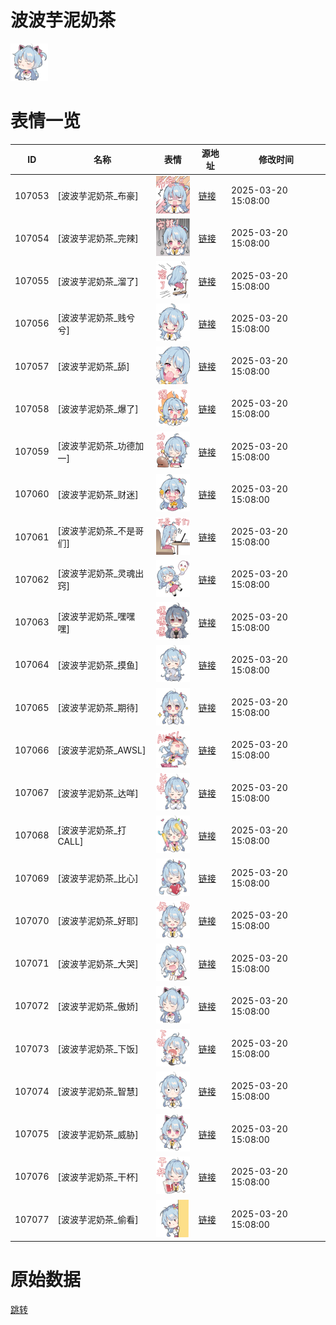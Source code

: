 # 波波芋泥奶茶

<img src="./cover.png" height="60" alt="cover" />

# 表情一览

|ID|名称|表情|源地址|修改时间|
|----|----|----|----|----|
|107053|[波波芋泥奶茶_布豪]|<img src="./pic/107053_%5B波波芋泥奶茶_布豪%5D.png" height="60" alt="布豪"/>|[链接](https://i0.hdslb.com/bfs/garb/bd8dd20faa0ee6ce1d95965cbe1ca21823e4f5cb.png)|2025-03-20 15:08:00|
|107054|[波波芋泥奶茶_完辣]|<img src="./pic/107054_%5B波波芋泥奶茶_完辣%5D.png" height="60" alt="完辣"/>|[链接](https://i0.hdslb.com/bfs/garb/7ce01985693692615bdd1d5600d66a389351794c.png)|2025-03-20 15:08:00|
|107055|[波波芋泥奶茶_溜了]|<img src="./pic/107055_%5B波波芋泥奶茶_溜了%5D.png" height="60" alt="溜了"/>|[链接](https://i0.hdslb.com/bfs/garb/2b2b0b6ac1d67582adaf16aa8bf40879784fef18.png)|2025-03-20 15:08:00|
|107056|[波波芋泥奶茶_贱兮兮]|<img src="./pic/107056_%5B波波芋泥奶茶_贱兮兮%5D.png" height="60" alt="贱兮兮"/>|[链接](https://i0.hdslb.com/bfs/garb/768b159c825f9cd729146e44d44ad0b6c0b171fd.png)|2025-03-20 15:08:00|
|107057|[波波芋泥奶茶_舔]|<img src="./pic/107057_%5B波波芋泥奶茶_舔%5D.png" height="60" alt="舔"/>|[链接](https://i0.hdslb.com/bfs/garb/e235a24e252d7b777c5d838bedeb9b72e8a825fe.png)|2025-03-20 15:08:00|
|107058|[波波芋泥奶茶_爆了]|<img src="./pic/107058_%5B波波芋泥奶茶_爆了%5D.png" height="60" alt="爆了"/>|[链接](https://i0.hdslb.com/bfs/garb/85c245ba557250654b5e3ec339bc1297179086f5.png)|2025-03-20 15:08:00|
|107059|[波波芋泥奶茶_功德加一]|<img src="./pic/107059_%5B波波芋泥奶茶_功德加一%5D.png" height="60" alt="功德加一"/>|[链接](https://i0.hdslb.com/bfs/garb/23fc8b37871fac871c8dbd84a020c68d70801510.png)|2025-03-20 15:08:00|
|107060|[波波芋泥奶茶_财迷]|<img src="./pic/107060_%5B波波芋泥奶茶_财迷%5D.png" height="60" alt="财迷"/>|[链接](https://i0.hdslb.com/bfs/garb/501ef6c173a2336e09660254eac8788f7c9878eb.png)|2025-03-20 15:08:00|
|107061|[波波芋泥奶茶_不是哥们]|<img src="./pic/107061_%5B波波芋泥奶茶_不是哥们%5D.png" height="60" alt="不是哥们"/>|[链接](https://i0.hdslb.com/bfs/garb/ec51c333bdf71bcc03b59ae01e8368a425f4b7a5.png)|2025-03-20 15:08:00|
|107062|[波波芋泥奶茶_灵魂出窍]|<img src="./pic/107062_%5B波波芋泥奶茶_灵魂出窍%5D.png" height="60" alt="灵魂出窍"/>|[链接](https://i0.hdslb.com/bfs/garb/ccf311e0fd2cd47ce44aa303be403cb9f012173c.png)|2025-03-20 15:08:00|
|107063|[波波芋泥奶茶_嘿嘿嘿]|<img src="./pic/107063_%5B波波芋泥奶茶_嘿嘿嘿%5D.png" height="60" alt="嘿嘿嘿"/>|[链接](https://i0.hdslb.com/bfs/garb/fc6e553bbd2ae6d162340f10757df3b29002b8be.png)|2025-03-20 15:08:00|
|107064|[波波芋泥奶茶_摸鱼]|<img src="./pic/107064_%5B波波芋泥奶茶_摸鱼%5D.png" height="60" alt="摸鱼"/>|[链接](https://i0.hdslb.com/bfs/garb/ef6cf514b68f7b4db8f2166fd4f525dab41bc128.png)|2025-03-20 15:08:00|
|107065|[波波芋泥奶茶_期待]|<img src="./pic/107065_%5B波波芋泥奶茶_期待%5D.png" height="60" alt="期待"/>|[链接](https://i0.hdslb.com/bfs/garb/44deb07ea436d94ff33f7554c0f813348d036809.png)|2025-03-20 15:08:00|
|107066|[波波芋泥奶茶_AWSL]|<img src="./pic/107066_%5B波波芋泥奶茶_AWSL%5D.png" height="60" alt="AWSL"/>|[链接](https://i0.hdslb.com/bfs/garb/2f686d923475ffe697d69b6e1a617adf3cb93cfb.png)|2025-03-20 15:08:00|
|107067|[波波芋泥奶茶_达咩]|<img src="./pic/107067_%5B波波芋泥奶茶_达咩%5D.png" height="60" alt="达咩"/>|[链接](https://i0.hdslb.com/bfs/garb/dbf69895c84a6bc0414df96e04319a0ac4c28246.png)|2025-03-20 15:08:00|
|107068|[波波芋泥奶茶_打CALL]|<img src="./pic/107068_%5B波波芋泥奶茶_打CALL%5D.png" height="60" alt="打CALL"/>|[链接](https://i0.hdslb.com/bfs/garb/0b19c6f0d64e64e3b3aecc58692dcd179baedbf3.png)|2025-03-20 15:08:00|
|107069|[波波芋泥奶茶_比心]|<img src="./pic/107069_%5B波波芋泥奶茶_比心%5D.png" height="60" alt="比心"/>|[链接](https://i0.hdslb.com/bfs/garb/4ae4410d1c0318895a9004df1b73c0dc2680ca3f.png)|2025-03-20 15:08:00|
|107070|[波波芋泥奶茶_好耶]|<img src="./pic/107070_%5B波波芋泥奶茶_好耶%5D.png" height="60" alt="好耶"/>|[链接](https://i0.hdslb.com/bfs/garb/7b78418ce0c5c91bb1e7074f7fdd90b6db6978dd.png)|2025-03-20 15:08:00|
|107071|[波波芋泥奶茶_大哭]|<img src="./pic/107071_%5B波波芋泥奶茶_大哭%5D.png" height="60" alt="大哭"/>|[链接](https://i0.hdslb.com/bfs/garb/636663289e9d933e8974d56a81bb4b8f58ca575e.png)|2025-03-20 15:08:00|
|107072|[波波芋泥奶茶_傲娇]|<img src="./pic/107072_%5B波波芋泥奶茶_傲娇%5D.png" height="60" alt="傲娇"/>|[链接](https://i0.hdslb.com/bfs/garb/6180e1a4cbfb1406395298e55115b90aefdb342a.png)|2025-03-20 15:08:00|
|107073|[波波芋泥奶茶_下饭]|<img src="./pic/107073_%5B波波芋泥奶茶_下饭%5D.png" height="60" alt="下饭"/>|[链接](https://i0.hdslb.com/bfs/garb/35585de45545ac5d588a74c986d79f940b4fc576.png)|2025-03-20 15:08:00|
|107074|[波波芋泥奶茶_智慧]|<img src="./pic/107074_%5B波波芋泥奶茶_智慧%5D.png" height="60" alt="智慧"/>|[链接](https://i0.hdslb.com/bfs/garb/7a436bb362da124d9328ba03efc5b372c3f8c95d.png)|2025-03-20 15:08:00|
|107075|[波波芋泥奶茶_威胁]|<img src="./pic/107075_%5B波波芋泥奶茶_威胁%5D.png" height="60" alt="威胁"/>|[链接](https://i0.hdslb.com/bfs/garb/de3b089eabdcd898d40b319d9db956ade4722bf2.png)|2025-03-20 15:08:00|
|107076|[波波芋泥奶茶_干杯]|<img src="./pic/107076_%5B波波芋泥奶茶_干杯%5D.png" height="60" alt="干杯"/>|[链接](https://i0.hdslb.com/bfs/garb/252d59c8688141c6a283bcaf570665c87f5804f4.png)|2025-03-20 15:08:00|
|107077|[波波芋泥奶茶_偷看]|<img src="./pic/107077_%5B波波芋泥奶茶_偷看%5D.png" height="60" alt="偷看"/>|[链接](https://i0.hdslb.com/bfs/garb/dd0947c1bb1374083a599d7faf50047fd57de132.png)|2025-03-20 15:08:00|

# 原始数据

[跳转](./raw.json)

